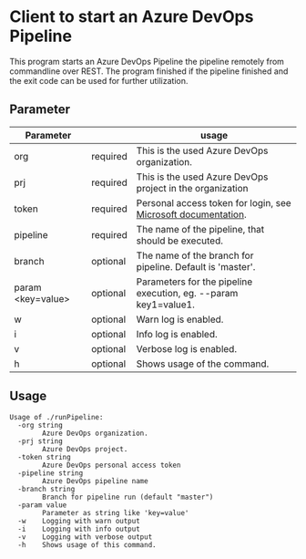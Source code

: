 Client to start an Azure DevOps Pipeline
========================================

This program starts an Azure DevOps Pipeline the pipeline remotely from commandline over REST.
The program finished if the pipeline finished and the exit code can be used for further utilization.

Parameter
---------

| Parameter                |          | usage                                                                                                                                                                            |
|--------------------------|----------|----------------------------------------------------------------------------------------------------------------------------------------------------------------------------------|
| org <organization>       | required | This is the used Azure DevOps organization.                                                                                                                                      |
| prj <project>            | required | This is the used Azure DevOps project in the organization                                                                                                                        |
| token <PAT>              | required | Personal access token for login, see [Microsoft documentation](https://docs.microsoft.com/en-us/azure/devops/organizations/accounts/use-personal-access-tokens-to-authenticate). |
| pipeline <pipeline name> | required | The name of the pipeline, that should be executed.                                                                                                                               |
| branch <branch name>     | optional | The name of the branch for pipeline. Default is 'master'.                                                                                                                        |
| param <key=value>        | optional | Parameters for the pipeline execution, eg. --param key1=value1.                                                                                                                  |
| w                        | optional | Warn log is enabled.                                                                                                                                                             |
| i                        | optional | Info log is enabled.                                                                                                                                                             |
| v                        | optional | Verbose log is enabled.                                                                                                                                                          |
| h                        | optional | Shows usage of the command.                                                                                                                                                      |

Usage
-----
```
Usage of ./runPipeline:
  -org string
        Azure DevOps organization.
  -prj string
        Azure DevOps project.
  -token string
        Azure DevOps personal access token
  -pipeline string
        Azure DevOps pipeline name
  -branch string
        Branch for pipeline run (default "master")
  -param value
        Parameter as string like 'key=value'
  -w    Logging with warn output
  -i    Logging with info output
  -v    Logging with verbose output
  -h    Shows usage of this command.
```




